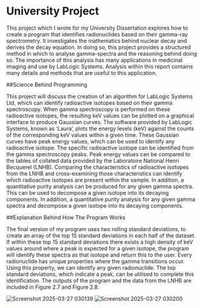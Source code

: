 # University Project

This project which I wrote for my University Dissertation explores how to create a program that identifies radionuclides
based on their gamma-ray spectrometry. It investigates the mathematics behind nuclear decay and derives the decay equation. In doing so, this project
provides a structured method in which to analyse gamma-spectra and the
reasoning behind doing so. The importance of this analysis has many applications in medicinal imaging and use by LabLogic Systems. Analysis within
this report contains many details and methods that are useful to this application.

##Science Behind Programming

This project will discuss the creation of an algorithm for LabLogic Systems Ltd, which can identify radioactive isotopes based on their gamma spectroscopy. When gamma spectroscopy is performed on these radioactive isotopes, the resulting keV values can be plotted on a graphical interface to produce Gaussian curves. The software provided by LabLogic Systems, known as ‘Laura’, plots the energy levels (keV) against the counts of the corresponding keV values within a given time. These Gaussian curves have peak energy values, which can be used to identify any radioactive isotope. The specific radioactive isotope can be identified from the gamma spectroscopy peaks. Peak energy values can be compared to the tables of collated data provided by the Laboratoire National Henri Becquerel (LNHB). Comparing the characteristics of radioactive isotopes from the LNHB and cross-examining those characteristics can identify which radioactive isotopes are present within the sample. In addition, a quantitative purity analysis can be produced for any given gamma spectra. This can be used to decompose a given isotope into its decaying components. In addition, a quantitative purity analysis for any given gamma spectra and decompose a given isotope into its decaying components.

##Explanation Behind How The Program Works

The final version of my program uses two rolling standard deviations, to create an array of the top 15 standard deviations in each half of the dataset. If within these top 15 standard deviations there exists a high density of keV values around where a peak is expected for a given isotope, the program will identify these spectra as that isotope and return this to the user. Every radionuclide has unique properties where the gamma transitions occur. Using this property, we can identify any given radionuclide. The top standard deviations, which indicate a peak, can be utilised to complete this identification.
The outputs of the program and the data from the LNHB are included in Figure 2.7 and Figure 2.8.


![Screenshot 2025-03-27 030139](https://github.com/user-attachments/assets/10f2b518-0910-4a4c-badb-08529b831972)
![Screenshot 2025-03-27 030200](https://github.com/user-attachments/assets/366593ef-dbca-46fa-8c8a-c38761440c8a)
